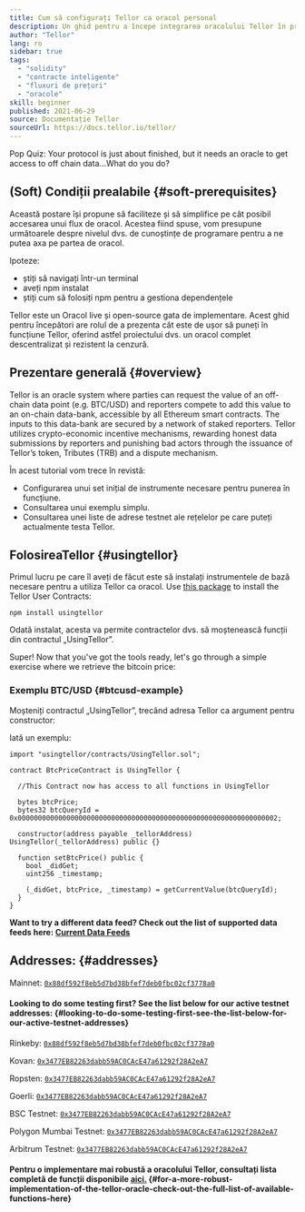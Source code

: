 ```yaml
---
title: Cum să configurați Tellor ca oracol personal
description: Un ghid pentru a începe integrarea oracolului Tellor în protocolul dvs.
author: "Tellor"
lang: ro
sidebar: true
tags:
  - "solidity"
  - "contracte inteligente"
  - "fluxuri de prețuri"
  - "oracole"
skill: beginner
published: 2021-06-29
source: Documentație Tellor
sourceUrl: https://docs.tellor.io/tellor/
---
```


Pop Quiz: Your protocol is just about finished, but it needs an oracle to get access to off chain data...What do you do?

## (Soft) Condiții prealabile {#soft-prerequisites}

Această postare își propune să faciliteze și să simplifice pe cât posibil accesarea unui flux de oracol. Acestea fiind spuse, vom presupune următoarele despre nivelul dvs. de cunoștințe de programare pentru a ne putea axa pe partea de oracol.

Ipoteze:

- știți să navigați într-un terminal
- aveți npm instalat
- știți cum să folosiți npm pentru a gestiona dependențele

Tellor este un Oracol live și open-source gata de implementare. Acest ghid pentru începători are rolul de a prezenta cât este de ușor să puneți în funcțiune Tellor, oferind astfel proiectului dvs. un oracol complet descentralizat și rezistent la cenzură.

## Prezentare generală {#overview}

Tellor is an oracle system where parties can request the value of an off-chain data point (e.g. BTC/USD) and reporters compete to add this value to an on-chain data-bank, accessible by all Ethereum smart contracts. The inputs to this data-bank are secured by a network of staked reporters. Tellor utilizes crypto-economic incentive mechanisms, rewarding honest data submissions by reporters and punishing bad actors through the issuance of Tellor’s token, Tributes (TRB) and a dispute mechanism.

În acest tutorial vom trece în revistă:

- Configurarea unui set inițial de instrumente necesare pentru punerea în funcțiune.
- Consultarea unui exemplu simplu.
- Consultarea unei liste de adrese testnet ale rețelelor pe care puteți actualmente testa Tellor.

## FolosireaTellor {#usingtellor}

Primul lucru pe care îl aveți de făcut este să instalați instrumentele de bază necesare pentru a utiliza Tellor ca oracol. Use [this package](https://github.com/tellor-io/usingtellor) to install the Tellor User Contracts:

`npm install usingtellor`

Odată instalat, acesta va permite contractelor dvs. să moștenească funcții din contractul „UsingTellor”.

Super! Now that you've got the tools ready, let's go through a simple exercise where we retrieve the bitcoin price:

### Exemplu BTC/USD {#btcusd-example}

Moșteniți contractul „UsingTellor”, trecând adresa Tellor ca argument pentru constructor:

Iată un exemplu:

```solidity
import "usingtellor/contracts/UsingTellor.sol";

contract BtcPriceContract is UsingTellor {

  //This Contract now has access to all functions in UsingTellor

  bytes btcPrice;
  bytes32 btcQueryId = 0x0000000000000000000000000000000000000000000000000000000000000002;

  constructor(address payable _tellorAddress) UsingTellor(_tellorAddress) public {}

  function setBtcPrice() public {
    bool _didGet;
    uint256 _timestamp;

    (_didGet, btcPrice, _timestamp) = getCurrentValue(btcQueryId);
  }
}
```

**Want to try a different data feed? Check out the list of supported data feeds here: [Current Data Feeds](https://docs.tellor.io/tellor/integration/data-feed-ids)**

## Addresses: {#addresses}

Mainnet: [`0x88df592f8eb5d7bd38bfef7deb0fbc02cf3778a0`](https://etherscan.io/address/0x88df592f8eb5d7bd38bfef7deb0fbc02cf3778a0#code)

#### Looking to do some testing first? See the list below for our active testnet addresses: {#looking-to-do-some-testing-first-see-the-list-below-for-our-active-testnet-addresses}

Rinkeby: [`0x88df592f8eb5d7bd38bfef7deb0fbc02cf3778a0`](https://rinkeby.etherscan.io/address/0x88df592f8eb5d7bd38bfef7deb0fbc02cf3778a0#code)

Kovan: [`0x3477EB82263dabb59AC0CAcE47a61292f28A2eA7`](https://kovan.etherscan.io/address/0x3477EB82263dabb59AC0CAcE47a61292f28A2eA7#code)

Ropsten: [`0x3477EB82263dabb59AC0CAcE47a61292f28A2eA7`](https://ropsten.etherscan.io/address/0x3477EB82263dabb59AC0CAcE47a61292f28A2eA7#code)

Goerli: [`0x3477EB82263dabb59AC0CAcE47a61292f28A2eA7`](https://goerli.etherscan.io/address/0x3477EB82263dabb59AC0CAcE47a61292f28A2eA7#code)

BSC Testnet: [`0x3477EB82263dabb59AC0CAcE47a61292f28A2eA7`](https://testnet.bscscan.com/address/0x3477EB82263dabb59AC0CAcE47a61292f28A2eA7#code)

Polygon Mumbai Testnet: [`0x3477EB82263dabb59AC0CAcE47a61292f28A2eA7`](https://mumbai.polygonscan.com/address/0x3477EB82263dabb59AC0CAcE47a61292f28A2eA7/contracts#code)

Arbitrum Testnet: [`0x3477EB82263dabb59AC0CAcE47a61292f28A2eA7`](https://rinkeby-explorer.arbitrum.io/address/0x3477EB82263dabb59AC0CAcE47a61292f28A2eA7)

#### Pentru o implementare mai robustă a oracolului Tellor, consultați lista completă de funcții disponibile [aici.](https://github.com/tellor-io/usingtellor/blob/master/README.md) {#for-a-more-robust-implementation-of-the-tellor-oracle-check-out-the-full-list-of-available-functions-here}
